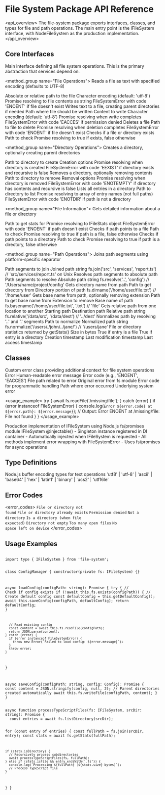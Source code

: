 # File System Package API Reference

<api_overview>
The file-system package exports interfaces, classes, and types for file and path operations. The main entry point is the IFileSystem interface, with NodeFileSystem as the production implementation.
</api_overview>

## Core Interfaces

<interface name="IFileSystem">
<description>
Main interface defining all file system operations. This is the primary abstraction that services depend on.
</description>

<method_group name="File Operations">
<method signature="readFile(filePath: string, encoding?: BufferEncoding): Promise<string>">
<description>Reads a file as text with specified encoding (defaults to UTF-8)</description>
<param name="filePath" type="string">Absolute or relative path to the file</param>
<param name="encoding" type="BufferEncoding" optional="true">Character encoding (default: 'utf-8')</param>
<returns>Promise resolving to file contents as string</returns>
<throws>FileSystemError with code 'ENOENT' if file doesn't exist</throws>
</method>

<method signature="writeFile(filePath: string, data: string, encoding?: BufferEncoding): Promise<void>">
<description>Writes text to a file, creating parent directories if needed</description>
<param name="filePath" type="string">Path where file should be written</param>
<param name="data" type="string">Content to write</param>
<param name="encoding" type="BufferEncoding" optional="true">Character encoding (default: 'utf-8')</param>
<returns>Promise resolving when write completes</returns>
<throws>FileSystemError with code 'EACCES' if permission denied</throws>
</method>

<method signature="deleteFile(filePath: string): Promise<void>">
<description>Deletes a file</description>
<param name="filePath" type="string">Path to file to delete</param>
<returns>Promise resolving when deletion completes</returns>
<throws>FileSystemError with code 'ENOENT' if file doesn't exist</throws>
</method>

<method signature="exists(path: string): Promise<boolean>">
<description>Checks if a file or directory exists</description>
<param name="path" type="string">Path to check</param>
<returns>Promise resolving to true if exists, false otherwise</returns>
</method>
</method_group>

<method_group name="Directory Operations">
<method signature="createDirectory(dirPath: string, options?: { recursive?: boolean }): Promise<void>">
<description>Creates a directory, optionally creating parent directories</description>
<param name="dirPath" type="string">Path to directory to create</param>
<param name="options" type="{ recursive?: boolean }" optional="true">Creation options</param>
<returns>Promise resolving when directory is created</returns>
<throws>FileSystemError with code 'EEXIST' if directory exists and recursive is false</throws>
</method>

<method signature="removeDirectory(dirPath: string, options?: { recursive?: boolean }): Promise<void>">
<description>Removes a directory, optionally removing contents</description>
<param name="dirPath" type="string">Path to directory to remove</param>
<param name="options" type="{ recursive?: boolean }" optional="true">Removal options</param>
<returns>Promise resolving when directory is removed</returns>
<throws>FileSystemError with code 'ENOTEMPTY' if directory has contents and recursive is false</throws>
</method>

<method signature="listDirectory(dirPath: string): Promise<string[]>">
<description>Lists all entries in a directory</description>
<param name="dirPath" type="string">Path to directory to list</param>
<returns>Promise resolving to array of entry names (not full paths)</returns>
<throws>FileSystemError with code 'ENOTDIR' if path is not a directory</throws>
</method>
</method_group>

<method_group name="File Information">
<method signature="getStats(path: string): Promise<IFileStats>">
<description>Gets detailed information about a file or directory</description>
<param name="path" type="string">Path to get stats for</param>
<returns>Promise resolving to IFileStats object</returns>
<throws>FileSystemError with code 'ENOENT' if path doesn't exist</throws>
</method>

<method signature="isFile(path: string): Promise<boolean>">
<description>Checks if path points to a file</description>
<param name="path" type="string">Path to check</param>
<returns>Promise resolving to true if path is a file, false otherwise</returns>
</method>

<method signature="isDirectory(path: string): Promise<boolean>">
<description>Checks if path points to a directory</description>
<param name="path" type="string">Path to check</param>
<returns>Promise resolving to true if path is a directory, false otherwise</returns>
</method>
</method_group>

<method_group name="Path Operations">
<method signature="join(...paths: string[]): string">
<description>Joins path segments using platform-specific separator</description>
<param name="paths" type="string[]" variadic="true">Path segments to join</param>
<returns>Joined path string</returns>
<example>fs.join('src', 'services', 'report.ts') // 'src/services/report.ts' on Unix</example>
</method>

<method signature="resolve(...paths: string[]): string">
<description>Resolves path segments to absolute path</description>
<param name="paths" type="string[]" variadic="true">Path segments to resolve</param>
<returns>Absolute path string</returns>
<example>fs.resolve('..', 'config') // '/Users/name/project/config'</example>
</method>

<method signature="dirname(path: string): string">
<description>Gets directory name from path</description>
<param name="path" type="string">Path to get directory from</param>
<returns>Directory portion of path</returns>
<example>fs.dirname('/home/user/file.txt') // '/home/user'</example>
</method>

<method signature="basename(path: string, ext?: string): string">
<description>Gets base name from path, optionally removing extension</description>
<param name="path" type="string">Path to get base name from</param>
<param name="ext" type="string" optional="true">Extension to remove</param>
<returns>Base name of path</returns>
<example>fs.basename('/home/user/file.txt', '.txt') // 'file'</example>
</method>

<method signature="relative(from: string, to: string): string">
<description>Gets relative path from one location to another</description>
<param name="from" type="string">Starting path</param>
<param name="to" type="string">Destination path</param>
<returns>Relative path string</returns>
<example>fs.relative('/data/src', '/data/dest') // '../dest'</example>
</method>

<method signature="normalize(path: string): string">
<description>Normalizes path by resolving '..' and '.' segments</description>
<param name="path" type="string">Path to normalize</param>
<returns>Normalized path string</returns>
<example>fs.normalize('/users/./john/../jane/') // '/users/jane'</example>
</method>
</method_group>
</interface>

<interface name="IFileStats">
<description>
File or directory statistics returned by getStats()
</description>
<properties>
<property name="size" type="number">Size in bytes</property>
<property name="isFile" type="boolean">True if entry is a file</property>
<property name="isDirectory" type="boolean">True if entry is a directory</property>
<property name="createdAt" type="Date">Creation timestamp</property>
<property name="modifiedAt" type="Date">Last modification timestamp</property>
<property name="accessedAt" type="Date">Last access timestamp</property>
</properties>
</interface>

## Classes

<class name="FileSystemError">
<description>
Custom error class providing additional context for file system operations
</description>
<extends>Error</extends>

<constructor signature="constructor(message: string, code: string, path?: string, originalError?: Error)">
<param name="message" type="string">Human-readable error message</param>
<param name="code" type="string">Error code (e.g., 'ENOENT', 'EACCES')</param>
<param name="path" type="string" optional="true">File path related to error</param>
<param name="originalError" type="Error" optional="true">Original error from fs module</param>
</constructor>

<properties>
<property name="code" type="string">Error code for programmatic handling</property>
<property name="path" type="string | undefined">Path where error occurred</property>
<property name="originalError" type="Error | undefined">Underlying system error</property>
</properties>

<usage_example>
try {
  await fs.readFile('/missing/file');
} catch (error) {
  if (error instanceof FileSystemError) {
    console.log(`Error ${error.code} at ${error.path}: ${error.message}`);
    // Output: Error ENOENT at /missing/file: File not found
  }
}
</usage_example>
</class>

<class name="NodeFileSystem">
<description>
Production implementation of IFileSystem using Node.js fs/promises module
</description>
<implements>IFileSystem</implements>
<decorator>@injectable()</decorator>

<notes>
- Singleton instance registered in DI container
- Automatically injected when IFileSystem is requested
- All methods implement error wrapping with FileSystemError
- Uses fs/promises for async operations
</notes>
</class>

## Type Definitions

<type name="BufferEncoding">
<description>
Node.js buffer encoding types for text operations
</description>
<values>
'utf8' | 'utf-8' | 'ascii' | 'base64' | 'hex' | 'latin1' | 'binary' | 'ucs2' | 'utf16le'
</values>
</type>

## Error Codes

<error_codes>
<code name="ENOENT">File or directory not found</code>
<code name="EEXIST">File or directory already exists</code>
<code name="EACCES">Permission denied</code>
<code name="ENOTDIR">Not a directory</code>
<code name="EISDIR">Is a directory (when file expected)</code>
<code name="ENOTEMPTY">Directory not empty</code>
<code name="EMFILE">Too many open files</code>
<code name="ENOSPC">No space left on device</code>
</error_codes>

## Usage Examples

<example name="Complete File Operations">
<code>
import type { IFileSystem } from 'file-system';

class ConfigManager {
  constructor(private fs: IFileSystem) {}

  async loadConfig(configPath: string): Promise<Config> {
    try {
      // Check if config exists
      if (!await this.fs.exists(configPath)) {
        // Create default config
        const defaultConfig = this.getDefaultConfig();
        await this.saveConfig(configPath, defaultConfig);
        return defaultConfig;
      }

      // Read existing config
      const content = await this.fs.readFile(configPath);
      return JSON.parse(content);
    } catch (error) {
      if (error instanceof FileSystemError) {
        throw new Error(`Failed to load config: ${error.message}`);
      }
      throw error;
    }
  }

  async saveConfig(configPath: string, config: Config): Promise<void> {
    const content = JSON.stringify(config, null, 2);
    // Parent directories created automatically
    await this.fs.writeFile(configPath, content);
  }
}
</code>
</example>

<example name="Directory Processing">
<code>
async function processTypeScriptFiles(fs: IFileSystem, srcDir: string): Promise<void> {
  const entries = await fs.listDirectory(srcDir);
  
  for (const entry of entries) {
    const fullPath = fs.join(srcDir, entry);
    const stats = await fs.getStats(fullPath);
    
    if (stats.isDirectory) {
      // Recursively process subdirectories
      await processTypeScriptFiles(fs, fullPath);
    } else if (stats.isFile && entry.endsWith('.ts')) {
      console.log(`Processing ${fullPath} (${stats.size} bytes)`);
      // Process TypeScript file
    }
  }
}
</code>
</example>